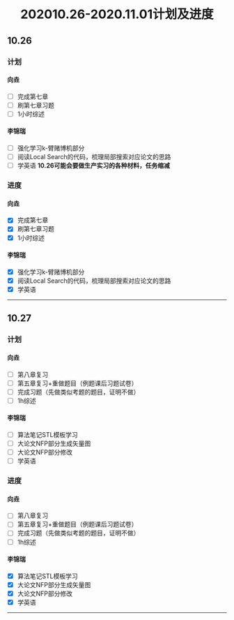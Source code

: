 # <center>202010.26-2020.11.01计划及进度

## 10.26

### 计划

#### 向垚

- [ ] 完成第七章
- [ ] 刷第七章习题
- [ ] 1小时综述

#### 李锦瑞

- [ ] 强化学习k-臂赌博机部分
- [ ] 阅读Local Search的代码，梳理局部搜索对应论文的思路
- [ ] 学英语
**10.26可能会要做生产实习的各种材料，任务缩减**

### 进度

#### 向垚

- [x] 完成第七章
- [x] 刷第七章习题
- [x] 1小时综述

#### 李锦瑞

- [x] 强化学习k-臂赌博机部分
- [x] 阅读Local Search的代码，梳理局部搜索对应论文的思路
- [x] 学英语

---

## 10.27

### 计划

#### 向垚

- [ ] 第八章复习
- [ ] 第五章复习+重做题目（例题课后习题试卷）
- [ ] 完成习题（先做类似考题的题目，证明不做）
- [ ] 1h综述

#### 李锦瑞

- [ ] 算法笔记STL模板学习
- [ ] 大论文NFP部分生成矢量图
- [ ] 大论文NFP部分修改
- [ ] 学英语

### 进度

#### 向垚

- [ ] 第八章复习
- [ ] 第五章复习+重做题目（例题课后习题试卷）
- [ ] 完成习题（先做类似考题的题目，证明不做）
- [ ] 1h综述

#### 李锦瑞

- [x] 算法笔记STL模板学习
- [x] 大论文NFP部分生成矢量图
- [x] 大论文NFP部分修改
- [x] 学英语

---